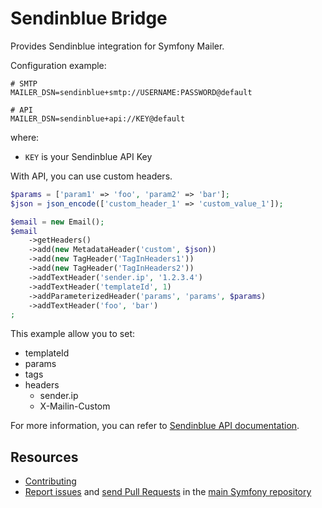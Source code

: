 Sendinblue Bridge
=================

Provides Sendinblue integration for Symfony Mailer.

Configuration example:

```env
# SMTP
MAILER_DSN=sendinblue+smtp://USERNAME:PASSWORD@default

# API
MAILER_DSN=sendinblue+api://KEY@default
```

where:
 - `KEY` is your Sendinblue API Key

With API, you can use custom headers.

```php
$params = ['param1' => 'foo', 'param2' => 'bar'];
$json = json_encode(['custom_header_1' => 'custom_value_1']);

$email = new Email();
$email
    ->getHeaders()
    ->add(new MetadataHeader('custom', $json))
    ->add(new TagHeader('TagInHeaders1'))
    ->add(new TagHeader('TagInHeaders2'))
    ->addTextHeader('sender.ip', '1.2.3.4')
    ->addTextHeader('templateId', 1)
    ->addParameterizedHeader('params', 'params', $params)
    ->addTextHeader('foo', 'bar')
;
```

This example allow you to set:

 * templateId
 * params
 * tags
 * headers
    * sender.ip
    * X-Mailin-Custom

For more information, you can refer to [Sendinblue API documentation](https://developers.sendinblue.com/reference#sendtransacemail).

Resources
---------

 * [Contributing](https://symfony.com/doc/current/contributing/index.html)
 * [Report issues](https://github.com/symfony/symfony/issues) and
   [send Pull Requests](https://github.com/symfony/symfony/pulls)
   in the [main Symfony repository](https://github.com/symfony/symfony)
